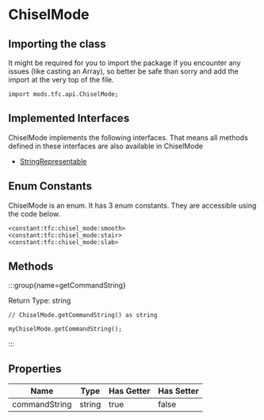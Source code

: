 # ChiselMode

## Importing the class

It might be required for you to import the package if you encounter any issues (like casting an Array), so better be safe than sorry and add the import at the very top of the file.
```zenscript
import mods.tfc.api.ChiselMode;
```


## Implemented Interfaces
ChiselMode implements the following interfaces. That means all methods defined in these interfaces are also available in ChiselMode

- [StringRepresentable](/vanilla/api/util/StringRepresentable)

## Enum Constants

ChiselMode is an enum. It has 3 enum constants. They are accessible using the code below.

```zenscript
<constant:tfc:chisel_mode:smooth>
<constant:tfc:chisel_mode:stair>
<constant:tfc:chisel_mode:slab>
```
## Methods

:::group{name=getCommandString}

Return Type: string

```zenscript
// ChiselMode.getCommandString() as string

myChiselMode.getCommandString();
```

:::


## Properties

|     Name      |  Type  | Has Getter | Has Setter |
|---------------|--------|------------|------------|
| commandString | string | true       | false      |


